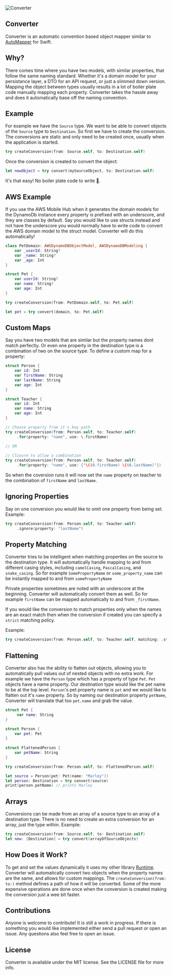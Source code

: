 ![Converter](https://github.com/wickwirew/Converter/blob/master/Resources/Converter.png)

## Converter
Converter is an automatic convention based object mapper similar to [AutoMapper](https://github.com/AutoMapper/AutoMapper) for Swift.

## Why?
There comes time where you have two models, with similar properties, that follow the same naming standard. Whether it's a domain model for your persistance layer, a DTO for an API request, or just a slimmed down version. Mapping the object between types usually results in a lot of boiler plate code manually mapping each property. Converter takes the hassle away and does it automatically base off the naming convention.

## Example
For example we have the `Source` type. We want to be able to convert objects of the `Source` type to `Destination`. So first we have to create the conversion. The conversions are static and only need to be created once, usually when the application is started.
```swift
try createConversion(from: Source.self, to: Destination.self)
```
Once the conversion is created to convert the object:
```swift
let newObject = try convert(mySourceObject, to: Destination.self)
```
It's that easy! No boiler plate code to write 🎉.

## AWS Example
If you use the AWS Mobile Hub when it generates the domain models for the DynamoDb instance every property is prefixed with an underscore, and they are classes by default. Say you would like to use structs instead and not have the underscore you would normally have to write code to convert the AWS domain model to the struct model. Converter will do this automatically!
```swift
class PetDomain: AWSDynamoDBObjectModel, AWSDynamoDBModeling { 
    var _userId: String?
    var _name: String?
    var _age: Int
}

struct Pet { 
    var userId: String?
    var name: String?
    var age: Int
}

try createConversion(from: PetDomain.self, to: Pet.self)

let pet = try convert(domain, to: Pet.self)
```

## Custom Maps
Say you have two models that are similar but the property names dont match perfectly. Or even one property in the destination type is a combination of two on the source type. To define a custom map for a property:
```swift
struct Person {
    var id: Int
    var firstName: String
    var lastName: String
    var age: Int
}

struct Teacher {
    var id: Int
    var name: String
    var age: Int
}

// Choose property from it's key path
try createConversion(from: Person.self, to: Teacher.self)
     .for(property: "name", use: \.firstName)
     
// OR

// Closure to allow a combination
try createConversion(from: Person.self, to: Teacher.self)
     .for(property: "name", use: {"\($0.firstName) \($0.lastName)"})
```
So when the coversion runs it will now set the `name` property on teacher to the combination of `firstName` and `lastName`.

## Ignoring Properties
Say on one conversion you would like to omit one property from being set. Example:
```swift
try createConversion(from: Person.self, to: Teacher.self)
     .ignore(property: "lastName")
```
## Property Matching
Converter tries to be intelligent when matching properties on the source to the destination type. It will automatically handle mapping to and from different casing styles, including `camelCasing`, `PascalCasing`, and `snake_casing`. So for example `SomePropertyName` or `some_property_name` can be instantly mapped to and from `somePropertyName`

Private properties sometimes are noted with an underscore at the beginning. Converter will automatically convert them as well. So for example `firstName` can be mapped automatically to and from `_firstName`. 

If you would like the conversion to match properties only when the names are an exact match then when the conversion if created you can specify a `strict` matching policy.

Example:
```swift
try createConversion(from: Person.self, to: Teacher.self, matching: .strict)
```

## Flattening
Converter also has the ability to flatten out objects, allowing you to automatically pull values out of nested objects with no extra work. For example we have the `Person` type which has a property of type `Pet`. `Pet` objects have a name property. Our destination type would like the pet name to be at the top level. `Person`'s pet property name is `pet` and we would like to flatten out it's `name` property. So by naming our destination property `petName`, Converter will translate that too `pet.name` and grab the value.
```swift
struct Pet {
     var name: String
}

struct Person {
    var pet: Pet
}
        
struct FlattenedPerson {
    var petName: String
}

try createConversion(from: Person.self, to: FlattenedPerson.self)

let source = Person(pet: Pet(name: "Marley"))
let person: Destination = try convert(source)
print(person.petName) // prints Marley
```

## Arrays
Conversions can be made from an array of a source type to an array of a destination type. There is no need to create an extra conversion for an array, just the type within. Example:
```swift
try createConversion(from: Source.self, to: Destination.self)
let new: [Destination] = try convert(arrayOfSourceObjects)
```

## How Does it Work?
To get and set the values dynamically it uses my other library [Runtime](https://github.com/wickwirew/Runtime). Converter will automatically convert two objects when the property names are the same, and allows for custom mappings. The `createConversion(from: to:)` method defines a path of how it will be converted. Some of the more expensive operations are done once when the conversion is created making the conversion just a wee bit faster.

## Contributions
Anyone is welcome to contribute! It is still a work in progress. If there is something you would like implemented either send a pull request or open an issue. Any questions also feel free to open an issue.

## License
Converter is available under the MIT license. See the LICENSE file for more info.
